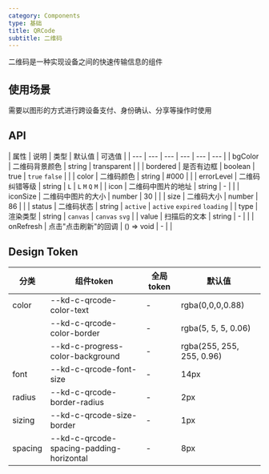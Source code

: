 ```yaml
---
category: Components
type: 基础
title: QRCode
subtitle: 二维码
---
```

二维码是一种实现设备之间的快速传输信息的组件

## 使用场景
需要以图形的方式进行跨设备支付、身份确认、分享等操作时使用

## API

| 属性 | 说明 | 类型 | 默认值 | 可选值 |
| --- | --- | --- | --- | --- | --- |
| bgColor | 二维码背景颜色 | string | transparent |  |
| bordered | 是否有边框 | boolean | true | `true` `false` |  |
| color | 二维码颜色 | string | #000 |  |
| errorLevel | 二维码纠错等级 | string | `L` | `L` `M` `Q` `M` |
| icon | 二维码中图片的地址 | string | - |  |
| iconSize | 二维码中图片的大小 | number | 30 |  |
| size | 二维码大小 | number | 86 |  |
| status | 二维码状态 | string | `active` | `active` `expired` `loading` |
| type | 渲染类型 | string | `canvas` | `canvas` `svg` |
| value | 扫描后的文本 | string | - |  |
| onRefresh | 点击"点击刷新"的回调 | () => void | - |  |


## Design Token

| 分类 | 组件token | 全局token | 默认值 |
| --- | --- | --- | --- |
| color | --kd-c-qrcode-color-text | - | rgba(0,0,0,0.88) |
|  | --kd-c-qrcode-color-border | - | rgba(5, 5, 5, 0.06) |
|  | --kd-c-progress-color-background | - | rgba(255, 255, 255, 0.96) |
| font | --kd-c-qrcode-font-size | - | 14px |
| radius | --kd-c-qrcode-border-radius | - | 2px |
| sizing | --kd-c-qrcode-size-border | - | 1px |
| spacing | --kd-c-qrcode-spacing-padding-horizontal | - | 8px |
